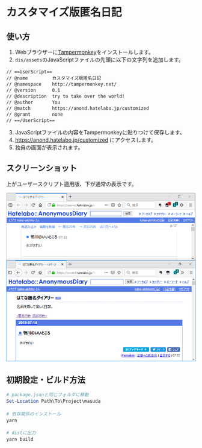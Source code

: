 # カスタマイズ版匿名日記

## 使い方

1. Webブラウザーに[Tampermonkey](https://www.tampermonkey.net/)をインストールします。
2. `dis/assets`のJavaScriptファイルの先頭に以下の文字列を追加します。

```
// ==UserScript==
// @name         カスタマイズ版匿名日記
// @namespace    http://tampermonkey.net/
// @version      0.1
// @description  try to take over the world!
// @author       You
// @match        https://anond.hatelabo.jp/customized
// @grant        none
// ==/UserScript==

```

3. JavaScriptファイルの内容をTampermonkeyに貼りつけて保存します。
4. https://anond.hatelabo.jp/customized にアクセスします。
5. 独自の画面が表示されます。

## スクリーンショット

上がユーザースクリプト適用版、下が通常の表示です。

![](./documents/Sample.png)

## 初期設定・ビルド方法

```powershell
# package.jsonと同じフォルダに移動
Set-Location Path\To\Project\masuda

# 依存関係のインストール
yarn

# distに出力
yarn build
```
